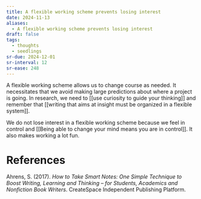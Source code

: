 ```yaml
---
title: A flexible working scheme prevents losing interest
date: 2024-11-13
aliases:
  - A flexible working scheme prevents losing interest
draft: false
tags:
  - thoughts
  - seedlings
sr-due: 2024-12-01
sr-interval: 12
sr-ease: 248
---
```

A flexible working scheme allows us to change course as needed. It necessitates that we avoid making large predictions about where a project is going. In research, we need to [[use curiosity to guide your thinking]] and remember that [[writing that aims at insight must be organized in a flexible system]].

We do not lose interest in a flexible working scheme because we feel in control and [[Being able to change your mind means you are in control]]. It also makes working a lot fun.

# References

Ahrens, S. (2017). *How to Take Smart Notes: One Simple Technique to Boost Writing, Learning and Thinking – for Students, Academics and Nonfiction Book Writers*. CreateSpace Independent Publishing Platform.

